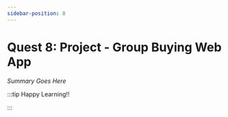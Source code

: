 ```yaml
---
sidebar-position: 8
---
```


# Quest 8: Project - Group Buying Web App

_Summary Goes Here_

:::tip Happy Learning!!

<QuestButton text="Go To Quest" link="https://app.stackup.dev/quest_page/quest-8-project---group-buying-web-app" />

:::
